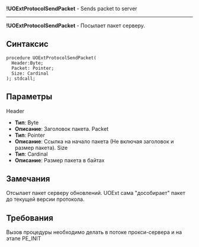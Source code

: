 **!UOExtProtocolSendPacket** - Sends packet to server


---


**!UOExtProtocolSendPacket** - Посылает пакет серверу.

## Синтаксис ##
```
procedure UOExtProtocolSendPacket(
  Header:Byte;
  Packet: Pointer;
  Size: Cardinal
); stdcall;
```
## Параметры ##
Header
  * **Тип**: Byte
  * **Описание**: Заголовок пакета.
Packet
  * **Тип**: Pointer
  * **Описание**: Ссылка на начало пакета (Не включая заголовок и размер пакета).
Size
  * **Тип**: Cardinal
  * **Описание**: Размер пакета в байтах
## Замечания ##
Отсылает пакет серверу обновлений. UOExt сама "дособирает" пакет до текущей версии протокола.
## Требования ##
Вызов процедуры необходимо делать в потоке прокси-сервера и на этапе PE\_INIT